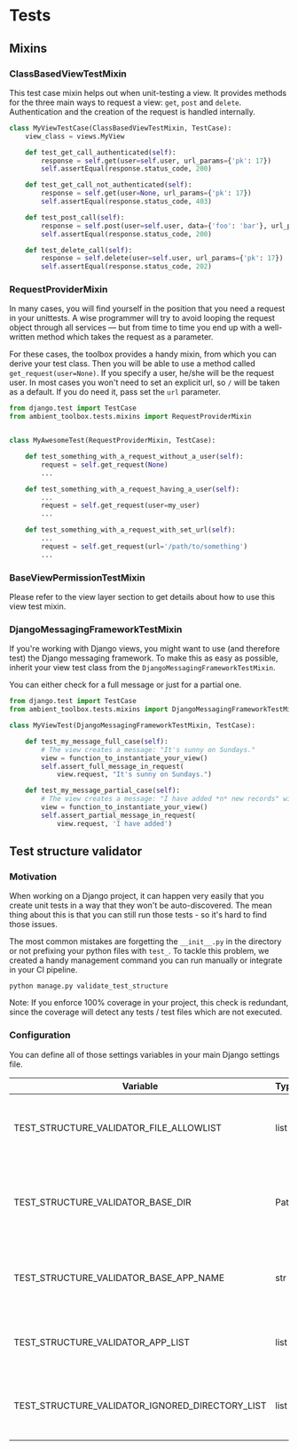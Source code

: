 # Tests

## Mixins

### ClassBasedViewTestMixin

This test case mixin helps out when unit-testing a view. It provides methods for the three main ways to request a
view: `get`, `post` and `delete`. Authentication and the creation of the request is handled internally.

````python
class MyViewTestCase(ClassBasedViewTestMixin, TestCase):
    view_class = views.MyView

    def test_get_call_authenticated(self):
        response = self.get(user=self.user, url_params={'pk': 17})
        self.assertEqual(response.status_code, 200)

    def test_get_call_not_authenticated(self):
        response = self.get(user=None, url_params={'pk': 17})
        self.assertEqual(response.status_code, 403)

    def test_post_call(self):
        response = self.post(user=self.user, data={'foo': 'bar'}, url_params={'pk': 17})
        self.assertEqual(response.status_code, 200)

    def test_delete_call(self):
        response = self.delete(user=self.user, url_params={'pk': 17})
        self.assertEqual(response.status_code, 202)
````

### RequestProviderMixin

In many cases, you will find yourself in the position that you need a request in your unittests.
A wise programmer will try to avoid looping the request object through all services — but from time to time you end up
with a well-written method which takes the request as a parameter.

For these cases, the toolbox provides a handy mixin, from which you can derive your test class.
Then you will be able to use a method called `get_request(user=None)`.
If you specify a user, he/she will be the request user.
In most cases you won't need to set an explicit url, so `/` will be taken as a default.
If you do need it, pass set the `url` parameter.

````python
from django.test import TestCase
from ambient_toolbox.tests.mixins import RequestProviderMixin


class MyAwesomeTest(RequestProviderMixin, TestCase):

    def test_something_with_a_request_without_a_user(self):
        request = self.get_request(None)
        ...

    def test_something_with_a_request_having_a_user(self):
        ...
        request = self.get_request(user=my_user)
        ...

    def test_something_with_a_request_with_set_url(self):
        ...
        request = self.get_request(url='/path/to/something')
        ...

````

### BaseViewPermissionTestMixin

Please refer to the view layer section to get details about how to use this view test mixin.

### DjangoMessagingFrameworkTestMixin

If you're working with Django views, you might want to use (and therefore test) the Django messaging framework. To make
this as easy as possible, inherit your view test class from the `DjangoMessagingFrameworkTestMixin`.

You can either check for a full message or just for a partial one.

````python
from django.test import TestCase
from ambient_toolbox.tests.mixins import DjangoMessagingFrameworkTestMixin

class MyViewTest(DjangoMessagingFrameworkTestMixin, TestCase):

    def test_my_message_full_case(self):
        # The view creates a message: "It's sunny on Sundays."
        view = function_to_instantiate_your_view()
        self.assert_full_message_in_request(
            view.request, "It's sunny on Sundays.")

    def test_my_message_partial_case(self):
        # The view creates a message: "I have added *n* new records" with "n" being a variable
        view = function_to_instantiate_your_view()
        self.assert_partial_message_in_request(
            view.request, 'I have added')
````

## Test structure validator

### Motivation

When working on a Django project, it can happen very easily that you create unit tests in a way that they won't be
auto-discovered. The mean thing about this is that you can still run those tests - so it's hard to find those issues.

The most common mistakes are forgetting the `__init__.py` in the directory or not prefixing your python files
with `test_`. To tackle this problem, we created a handy management command you can run manually or integrate in your
CI pipeline.

    python manage.py validate_test_structure

Note: If you enforce 100% coverage in your project, this check is redundant, since the coverage will detect any
tests / test files which are not executed.

### Configuration

You can define all of those settings variables in your main Django settings file.

| Variable                                        | Type | Default                 | Explanation                                                         |
|-------------------------------------------------|------|-------------------------|---------------------------------------------------------------------|
| TEST_STRUCTURE_VALIDATOR_FILE_ALLOWLIST         | list | []                      | Filenames which will be ignored, will always ignore `__init__`      |
| TEST_STRUCTURE_VALIDATOR_BASE_DIR               | Path | settings.BASE_DIR       | Root path to your application (BASE_DIR in a vanilla Django setup)   |
| TEST_STRUCTURE_VALIDATOR_BASE_APP_NAME          | str  | "apps"                  | Directory where all your Django apps live in, can be set to "".     |
| TEST_STRUCTURE_VALIDATOR_APP_LIST               | list | settings.INSTALLED_APPS | List of all your Django apps you want to validate                   |
| TEST_STRUCTURE_VALIDATOR_IGNORED_DIRECTORY_LIST | list | []                      | Directories which will be ignored, will always ignore `__pycache__` |
